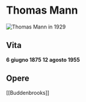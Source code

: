 # Thomas Mann
![Thomas Mann in 1929](https://upload.wikimedia.org/wikipedia/commons/thumb/9/95/Thomas_Mann_1929.jpg/220px-Thomas_Mann_1929.jpg)

## Vita
**6 giugno 1875** **12 agosto 1955** 

## Opere
[[Buddenbrooks]]
